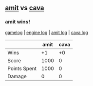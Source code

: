 ## [amit](<../../amit/README.md>) vs [cava](<../../cava/README.md>)
### amit wins!

[gamelog](<gamelog.json>) | [engine log](<engine>) | [amit log](<amit>) | [cava log](<cava>)

|              | amit | cava |
| ------------ | ---- | ---- |
| Wins         |   +1 |   +0 |
| Score        | 1000 |    0 |
| Points Spent | 1000 |    0 |
| Damage       |    0 |    0 |

